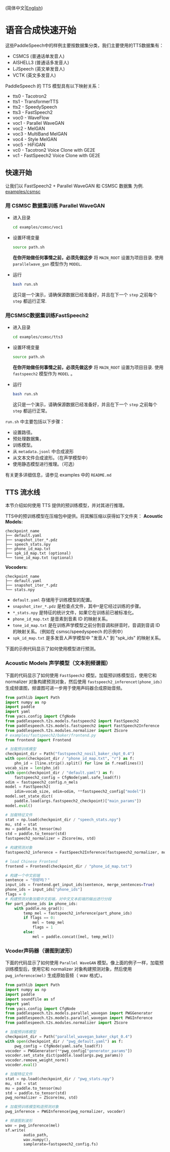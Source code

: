 (简体中文|[English](./quick_start.md))
# 语音合成快速开始
这些PaddleSpeech中的样例主要按数据集分类，我们主要使用的TTS数据集有：

* CSMCS (普通话单发音人)
* AISHELL3 (普通话多发音人)
* LJSpeech (英文单发音人)
* VCTK (英文多发音人)

PaddleSpeech 的 TTS 模型具有以下映射关系：

* tts0 - Tacotron2
* tts1 - TransformerTTS
* tts2 - SpeedySpeech
* tts3 - FastSpeech2
* voc0 - WaveFlow
* voc1 - Parallel WaveGAN
* voc2 - MelGAN
* voc3 - MultiBand MelGAN
* voc4 - Style MelGAN
* voc5 - HiFiGAN
* vc0 - Tacotron2 Voice Clone with GE2E
* vc1 - FastSpeech2 Voice Clone with GE2E

## 快速开始

让我们以 FastSpeech2 + Parallel WaveGAN 和 CSMSC 数据集 为例. [examples/csmsc](https://github.com/PaddlePaddle/PaddleSpeech/tree/develop/examples/csmsc)

### 用 CSMSC 数据集训练 Parallel WaveGAN

- 进入目录
    ```bash
    cd examples/csmsc/voc1
    ```
- 设置环境变量
    ```bash
    source path.sh
    ```
    **在你开始做任何事情之前，必须先做这步**
    将 `MAIN_ROOT` 设置为项目目录. 使用 `parallelwave_gan` 模型作为 `MODEL`.

- 运行
    ```bash
    bash run.sh
    ```
    这只是一个演示，请确保源数据已经准备好，并且在下一个 `step` 之前每个 `step` 都运行正常.
### 用CSMSC数据集训练FastSpeech2

- 进入目录
    ```bash
    cd examples/csmsc/tts3
    ```
    
- 设置环境变量
    ```bash
    source path.sh
    ```
    **在你开始做任何事情之前，必须先做这步**
    将 `MAIN_ROOT` 设置为项目目录. 使用 `fastspeech2` 模型作为 `MODEL` 。
    
- 运行
    ```bash
    bash run.sh
    ```
    这只是一个演示，请确保源数据已经准备好，并且在下一个 `step` 之前每个 `step` 都运行正常。

`run.sh` 中主要包括以下步骤：

- 设置路径。
- 预处理数据集，
- 训练模型。
- 从 `metadata.jsonl` 中合成波形
- 从文本文件合成波形。（在声学模型中）
- 使用静态模型进行推理。（可选）

有关更多详细信息，请参见 examples 中的 `README.md`

## TTS 流水线
本节介绍如何使用 TTS 提供的预训练模型，并对其进行推理。

TTS中的预训练模型在压缩包中提供。将其解压缩以获得如下文件夹：
**Acoustic Models:**

```text
checkpoint_name
├── default.yaml
├── snapshot_iter_*.pdz
├── speech_stats.npy
├── phone_id_map.txt
├── spk_id_map.txt (optional)
└── tone_id_map.txt (optional)
```
**Vocoders:**
```text
checkpoint_name
├── default.yaml  
├── snapshot_iter_*.pdz
└── stats.npy  
```
- `default.yaml` 存储用于训练模型的配置。
- `snapshot_iter_*.pdz` 是检查点文件，其中`*`是它经过训练的步骤。
- `*_stats.npy` 是特征的统计文件，如果它在训练前已被标准化。
- `phone_id_map.txt` 是音素到音素 ID 的映射关系。
- `tone_id_map.txt` 是在训练声学模型之前分割音调和拼音时，音调到音调 ID 的映射关系。（例如在 csmsc/speedyspeech 的示例中）
- `spk_id_map.txt` 是多发音人声学模型中 "发音人" 到 "spk_ids" 的映射关系。

下面的示例代码显示了如何使用模型进行预测。
### Acoustic Models 声学模型（文本到频谱图）
下面的代码显示了如何使用 `FastSpeech2` 模型。加载预训练模型后，使用它和 normalizer 对象构建预测对象，然后使用 `fastspeech2_inferencet(phone_ids)` 生成频谱图，频谱图可进一步用于使用声码器合成原始音频。

```python
from pathlib import Path
import numpy as np
import paddle
import yaml
from yacs.config import CfgNode
from paddlespeech.t2s.models.fastspeech2 import FastSpeech2
from paddlespeech.t2s.models.fastspeech2 import FastSpeech2Inference
from paddlespeech.t2s.modules.normalizer import ZScore
# examples/fastspeech2/baker/frontend.py
from frontend import Frontend

# 加载预训练模型
checkpoint_dir = Path("fastspeech2_nosil_baker_ckpt_0.4")
with open(checkpoint_dir / "phone_id_map.txt", "r") as f:
    phn_id = [line.strip().split() for line in f.readlines()]
vocab_size = len(phn_id)
with open(checkpoint_dir / "default.yaml") as f:
    fastspeech2_config = CfgNode(yaml.safe_load(f))
odim = fastspeech2_config.n_mels
model = FastSpeech2(
    idim=vocab_size, odim=odim, **fastspeech2_config["model"])
model.set_state_dict(
    paddle.load(args.fastspeech2_checkpoint)["main_params"])
model.eval()

# 加载特征文件
stat = np.load(checkpoint_dir / "speech_stats.npy")
mu, std = stat
mu = paddle.to_tensor(mu)
std = paddle.to_tensor(std)
fastspeech2_normalizer = ZScore(mu, std)

# 构建预测对象
fastspeech2_inference = FastSpeech2Inference(fastspeech2_normalizer, model)

# load Chinese Frontend
frontend = Frontend(checkpoint_dir / "phone_id_map.txt")

# 构建一个中文前端
sentence = "你好吗？"
input_ids = frontend.get_input_ids(sentence, merge_sentences=True)
phone_ids = input_ids["phone_ids"]
flags = 0
# 构建预测对象加载中文前端，对中文文本前端的输出进行分段
for part_phone_ids in phone_ids:
    with paddle.no_grad():
        temp_mel = fastspeech2_inference(part_phone_ids)
        if flags == 0:
            mel = temp_mel
            flags = 1
        else:
            mel = paddle.concat([mel, temp_mel])
```

### Vcoder声码器（谱图到波形）
下面的代码显示了如何使用 `Parallel WaveGAN` 模型。像上面的例子一样，加载预训练模型后，使用它和 normalizer 对象构建预测对象，然后使用 `pwg_inference(mel)` 生成原始音频（ wav 格式）。

```python
from pathlib import Path
import numpy as np
import paddle
import soundfile as sf
import yaml
from yacs.config import CfgNode
from paddlespeech.t2s.models.parallel_wavegan import PWGGenerator
from paddlespeech.t2s.models.parallel_wavegan import PWGInference
from paddlespeech.t2s.modules.normalizer import ZScore

# 加载预训练模型
checkpoint_dir = Path("parallel_wavegan_baker_ckpt_0.4")
with open(checkpoint_dir / "pwg_default.yaml") as f:
    pwg_config = CfgNode(yaml.safe_load(f))
vocoder = PWGGenerator(**pwg_config["generator_params"])
vocoder.set_state_dict(paddle.load(args.pwg_params))
vocoder.remove_weight_norm()
vocoder.eval()

# 加载特征文件
stat = np.load(checkpoint_dir / "pwg_stats.npy")
mu, std = stat
mu = paddle.to_tensor(mu)
std = paddle.to_tensor(std)
pwg_normalizer = ZScore(mu, std)

# 加载预训练模型构造预测对象
pwg_inference = PWGInference(pwg_normalizer, vocoder)

# 频谱图到波形
wav = pwg_inference(mel)
sf.write(
        audio_path,
        wav.numpy(),
        samplerate=fastspeech2_config.fs)
```
